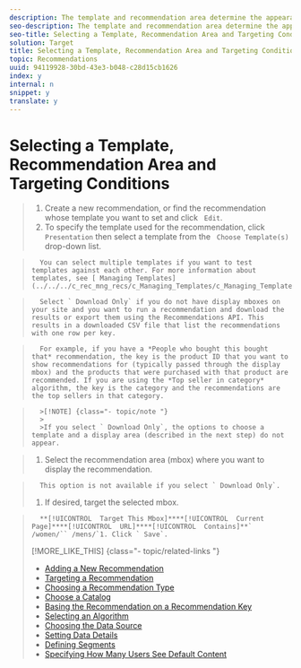 ```yaml
---
description: The template and recommendation area determine the appearance of your recommendation and where it appears.
seo-description: The template and recommendation area determine the appearance of your recommendation and where it appears.
seo-title: Selecting a Template, Recommendation Area and Targeting Conditions
solution: Target
title: Selecting a Template, Recommendation Area and Targeting Conditions
topic: Recommendations
uuid: 94119928-30bd-43e3-b048-c28d15cb1626
index: y
internal: n
snippet: y
translate: y
---
```


# Selecting a Template, Recommendation Area and Targeting Conditions


>1. Create a new recommendation, or find the recommendation whose template you want to set and click ` Edit`.
>1. To specify the template used for the recommendation, click ` Presentation` then select a template from the ` Choose Template(s)` drop-down list.

>       You can select multiple templates if you want to test templates against each other. For more information about templates, see [ Managing Templates](../../../c_rec_mng_recs/c_Managing_Templates/c_Managing_Templates.md#concept_C3A712A99D47406C855955161DB699A1). 

>       Select ` Download Only` if you do not have display mboxes on your site and you want to run a recommendation and download the results or export them using the Recommendations API. This results in a downloaded CSV file that list the recommendations with one row per key. 

>       For example, if you have a *People who bought this bought that* recommendation, the key is the product ID that you want to show recommendations for (typically passed through the display mbox) and the products that were purchased with that product are recommended. If you are using the *Top seller in category* algorithm, the key is the category and the recommendations are the top sellers in that category. 


>       >[!NOTE] {class="- topic/note "}
>       >
>       >If you select ` Download Only`, the options to choose a template and a display area (described in the next step) do not appear. 

>1. Select the recommendation area (mbox) where you want to display the recommendation.

>       This option is not available if you select ` Download Only`. 
>1. If desired, target the selected mbox.

>       **[!UICONTROL  Target This Mbox]****[!UICONTROL  Current Page]****[!UICONTROL  URL]****[!UICONTROL  Contains]**` /women/`` /mens/`1. Click ` Save`.
>[!MORE_LIKE_THIS] {class="- topic/related-links "}
>
>* [ Adding a New Recommendation ](c_Creating_a_New_Recommendation.md#concept_9F20B4F0F53D4399B10BCBBC979E0B4C)
>* [ Targeting a Recommendation ](t_targeting_recs.md#task_3D93B8962F6341CB9A3ADE8E29BFECA5)
>* [ Choosing a Recommendation Type ](t_choosetype_recs.md#task_301A771BFE7F45A3AA1E77024E574D1C)
>* [ Choose a Catalog ](t_Choose_a_Catalog.md#task_047A4BA38078464782024764CA38EF0A)
>* [ Basing the Recommendation on a Recommendation Key ](t_rec_key_recs.md#task_2B0ED54AFBF64C56916B6E1F4DC0DC3B)
>* [ Selecting an Algorithm ](t_algo_select_recs.md#task_2203616ABBE342B6ADAB08F278D794FA)
>* [ Choosing the Data Source ](t_data_source_recs.md#task_4EC990FBF374465EA6B7FCA8A5A12786)
>* [ Setting Data Details ](t_Setting_Data_Details.md#task_28DB20F968B1451481D8E51BAF947079)
>* [ Defining Segments ](t_definesegments_recs.md#task_338EDF86E0A2412896C2854257E91D62)
>* [ Specifying How Many Users See Default Content ](t_how_many_users_see_default_conten_recst.md#task_5059665F6EE64FA39D2851671898F996)
